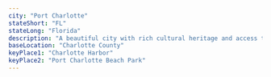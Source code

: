 ```yaml
---
city: "Port Charlotte"
stateShort: "FL"
stateLong: "Florida"
description: "A beautiful city with rich cultural heritage and access to coastal attractions."
baseLocation: "Charlotte County"
keyPlace1: "Charlotte Harbor"
keyPlace2: "Port Charlotte Beach Park"
---
```

